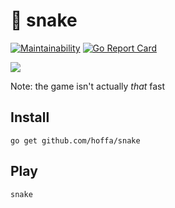 # 🐍 snake

[![Maintainability](https://api.codeclimate.com/v1/badges/24ed3542f93ba98b595e/maintainability)](https://codeclimate.com/github/hoffa/snake/maintainability) [![Go Report Card](https://goreportcard.com/badge/github.com/hoffa/snake)](https://goreportcard.com/report/github.com/hoffa/snake)

![](https://media.giphy.com/media/3oKIPmo4TQoPTtg772/giphy.gif)

Note: the game isn't actually *that* fast

## Install

```
go get github.com/hoffa/snake
```

## Play

```
snake
```
